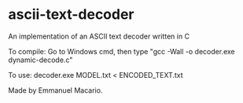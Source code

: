 # ascii-text-decoder
An implementation of an ASCII text decoder written in C

To compile: 
Go to Windows cmd, then type 
    "gcc -Wall -o decoder.exe dynamic-decode.c"

To use:
  decoder.exe MODEL.txt < ENCODED_TEXT.txt
  
Made by Emmanuel Macario.
